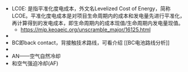 - LC0E: 是指平准化度电成本，外文名Levelized Cost of Energy，简称LCOE。平准化度电成本是对项目生命周期内的成本和发电量先进行平准化，再计算得到的发电成本，即生命周期内的成本现值/生命周期内发电量现值。
	- https://mip.keoaeic.org/unscramble_major/16125.html
-
- BC即back contact，背接触技术路线，可看介绍 [[BC电池路线分析]]
-
- AN——空气自然冷却
- 和空气强迫冷却(AF)